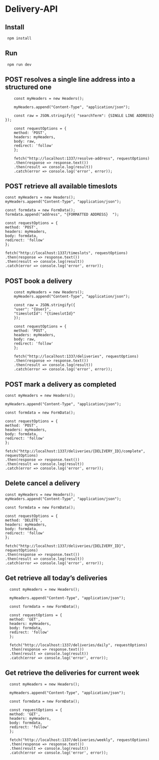 # Delivery-API

## Install

     npm install

## Run

     npm run dev


## POST resolves a single line address into a structured one
        const myHeaders = new Headers();

        myHeaders.append("Content-Type", "application/json");

        const raw = JSON.stringify({ "searchTerm": {SINGLE LINE ADDRESS} });

        const requestOptions = {
        method: 'POST',
        headers: myHeaders,
        body: raw,
        redirect: 'follow'
        };

        fetch("http://localhost:1337/resolve-address", requestOptions)
        .then(response => response.text())
        .then(result => console.log(result))
        .catch(error => console.log('error', error));

## POST retrieve all available timeslots 
    const myHeaders = new Headers();
    myHeaders.append("Content-Type", "application/json");

    const formdata = new FormData();
    formdata.append("address", "{FORMATTED ADDRESS}  ");

    const requestOptions = {
    method: 'POST',
    headers: myHeaders,
    body: formdata,
    redirect: 'follow'
    };

    fetch("http://localhost:1337/timeslots", requestOptions)
    .then(response => response.text())
    .then(result => console.log(result))
    .catch(error => console.log('error', error));

## POST  book a delivery  
        const myHeaders = new Headers();
        myHeaders.append("Content-Type", "application/json");

        const raw = JSON.stringify({
        "user": "{User}",
        "timeslotId": "{timeslotId}"
        });

        const requestOptions = {
        method: 'POST',
        headers: myHeaders,
        body: raw,
        redirect: 'follow'
        };

        fetch("http://localhost:1337/deliveries", requestOptions)
        .then(response => response.text())
        .then(result => console.log(result))
        .catch(error => console.log('error', error));

## POST mark a delivery as completed 
    const myHeaders = new Headers();

    myHeaders.append("Content-Type", "application/json");

    const formdata = new FormData();

    const requestOptions = {
    method: 'POST',
    headers: myHeaders,
    body: formdata,
    redirect: 'follow'
    };

    fetch("http://localhost:1337/deliveries/{DELIVERY_ID}/complete", requestOptions)
    .then(response => response.text())
    .then(result => console.log(result))
    .catch(error => console.log('error', error));

## Delete cancel a delivery 

    const myHeaders = new Headers();
    myHeaders.append("Content-Type", "application/json");
    
    const formdata = new FormData();
    
    const requestOptions = {
    method: 'DELETE',
    headers: myHeaders,
    body: formdata,
    redirect: 'follow'
    };
    
    fetch("http://localhost:1337/deliveries/{DELIVERY_ID}", requestOptions)
    .then(response => response.text())
    .then(result => console.log(result))
    .catch(error => console.log('error', error));


## Get retrieve all today’s deliveries

      const myHeaders = new Headers();

      myHeaders.append("Content-Type", "application/json");

      const formdata = new FormData();

      const requestOptions = {
      method: 'GET',
      headers: myHeaders,
      body: formdata,
      redirect: 'follow'
      };

      fetch("http://localhost:1337/deliveries/daily", requestOptions)
      .then(response => response.text())
      .then(result => console.log(result))
      .catch(error => console.log('error', error));

## Get retrieve the deliveries for current week  

      const myHeaders = new Headers();

      myHeaders.append("Content-Type", "application/json");

      const formdata = new FormData();

      const requestOptions = {
      method: 'GET',
      headers: myHeaders,
      body: formdata,
      redirect: 'follow'
      };

      fetch("http://localhost:1337/deliveries/weekly", requestOptions)
      .then(response => response.text())
      .then(result => console.log(result))
      .catch(error => console.log('error', error));
